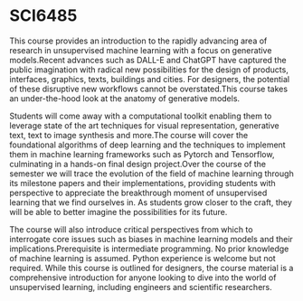 # SCI6485

This course provides an introduction to the rapidly advancing area of research in unsupervised machine learning with a focus on generative models.Recent advances such as DALL-E and ChatGPT have captured the public imagination with radical new possibilities for the design of products, interfaces, graphics, texts, buildings and cities. For designers, the potential of these disruptive new workflows cannot be overstated.This course takes an under-the-hood look at the anatomy of generative models. <br>

Students will come away with a computational toolkit enabling them to leverage state of the art techniques  for visual representation, generative text, text to image synthesis and more.The course will cover the foundational algorithms of deep learning and the techniques to implement them in machine learning frameworks such as Pytorch and Tensorflow, culminating  in a hands-on final design project.Over the course of the semester we will trace the evolution of the field of machine learning through its milestone papers and their implementations, providing students with perspective to appreciate the breakthrough moment of unsupervised learning that we find ourselves in. As students grow closer to the craft, they will be able to better imagine the possibilities for its future. <br>

The course will also introduce critical perspectives from which to interrogate core issues such as biases in machine learning models and their implications.Prerequisite is intermediate programming. No prior knowledge of machine learning is assumed. Python experience is welcome but not required. While this course is outlined for designers, the course material is a comprehensive introduction for anyone looking to dive into the world of unsupervised learning, including  engineers and scientific researchers.
